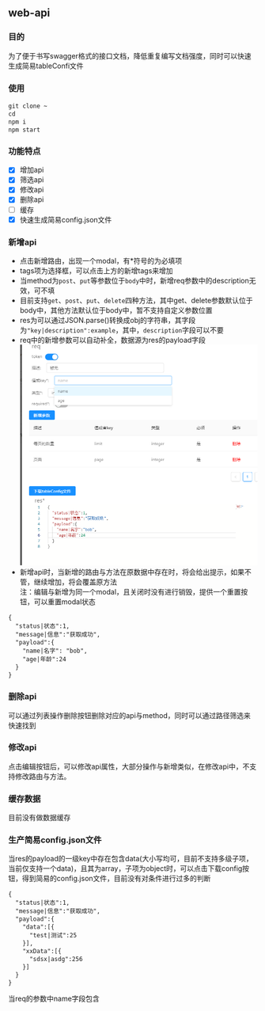 ## web-api

### 目的
为了便于书写swagger格式的接口文档，降低重复编写文档强度，同时可以快速生成简易tableConfi文件

### 使用
```
git clone ~
cd 
npm i
npm start 
```


### 功能特点
- [x] 增加api
- [x] 筛选api
- [x] 修改api
- [x] 删除api
- [ ] 缓存
- [x] 快速生成简易config.json文件

### 新增api
- 点击新增路由，出现一个modal，有*符号的为必填项
- tags项为选择框，可以点击上方的新增tags来增加
- 当method为`post`、`put`等参数位于`body`中时，新增req参数中的description无效，可不填  
- 目前支持`get`、`post`、`put`、`delete`四种方法，其中get、delete参数默认位于body中，其他方法默认位于body中，暂不支持自定义参数位置
- res为可以通过JSON.parse()转换成obj的字符串，其字段为`"key|description":example`，其中，`description`字段可以不要 
- req中的新增参数可以自动补全，数据源为res的payload字段
![](./img/select.png)
- 新增api时，当新增的路由与方法在原数据中存在时，将会给出提示，如果不管，继续增加，将会覆盖原方法   
注：编辑与新增为同一个modal，且关闭时没有进行销毁，提供一个重置按钮，可以重置modal状态
```
{                                      
  "status|状态":1,                     
  "message|信息":"获取成功",
  "payload":{
    "name|名字": "bob",
    "age|年龄":24
  }
}
```

### 删除api
可以通过列表操作删除按钮删除对应的api与method，同时可以通过路径筛选来快速找到

### 修改api
点击编辑按钮后，可以修改api属性，大部分操作与新增类似，在修改api中，不支持修改路由与方法。  


### 缓存数据
目前没有做数据缓存

### 生产简易config.json文件
当res的payload的一级key中存在包含data(大小写均可，目前不支持多级子项，当前仅支持一个data)，且其为array，子项为object时，可以点击下载config按钮，得到简易的config.json文件，目前没有对条件进行过多的判断
```
{                                      
  "status|状态":1,                     
  "message|信息":"获取成功",
  "payload":{
    "data":[{
      "test|测试":25
    }],
    "xxData":[{
      "sdsx|asdg":256
    }]
  }
}
```
当req的参数中name字段包含
